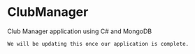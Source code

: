 ClubManager
===========

Club Manager application using C# and MongoDB

`We will be updating this once our application is complete.`